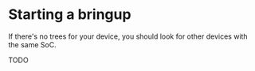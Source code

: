 # Starting a bringup

If there's no trees for your device, you should look for other devices with the same SoC.

TODO
